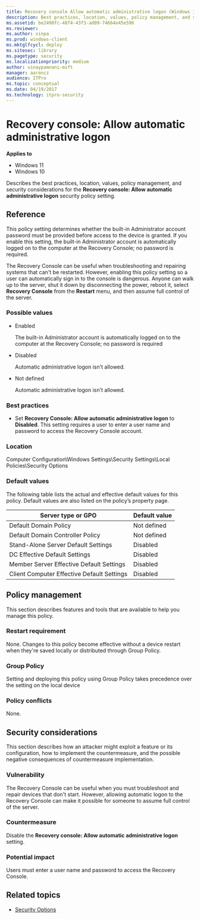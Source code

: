 ```yaml
---
title: Recovery console Allow automatic administrative logon (Windows 10)
description: Best practices, location, values, policy management, and security considerations for the policy setting, Recovery console Allow automatic administrative logon.
ms.assetid: be2498fc-48f4-43f3-ad09-74664e45e596
ms.reviewer: 
ms.author: vinpa
ms.prod: windows-client
ms.mktglfcycl: deploy
ms.sitesec: library
ms.pagetype: security
ms.localizationpriority: medium
author: vinaypamnani-msft
manager: aaroncz
audience: ITPro
ms.topic: conceptual
ms.date: 04/19/2017
ms.technology: itpro-security
---
```


# Recovery console: Allow automatic administrative logon

**Applies to**
-   Windows 11
-   Windows 10

Describes the best practices, location, values, policy management, and security considerations for the **Recovery console: Allow automatic administrative logon** security policy setting.

## Reference

This policy setting determines whether the built-in Administrator account password must be provided before access to the device is granted. If you enable this setting, the built-in Administrator account is automatically logged on to the computer at the Recovery Console; no password is required.

The Recovery Console can be useful when troubleshooting and repairing systems that can't be restarted. However, enabling this policy setting so a user can automatically sign in to the console is dangerous. Anyone can walk up to the server, shut it down by disconnecting the power, reboot it, select **Recovery Console** from the **Restart** menu, and then assume full control of the server.

### Possible values

-   Enabled

    The built-in Administrator account is automatically logged on to the computer at the Recovery Console; no password is required

-   Disabled

    Automatic administrative logon isn't allowed.

-   Not defined

    Automatic administrative logon isn't allowed.

### Best practices

-   Set **Recovery Console: Allow automatic administrative logon** to **Disabled**. This setting requires a user to enter a user name and password to access the Recovery Console account.

### Location

Computer Configuration\\Windows Settings\\Security Settings\\Local Policies\\Security Options

### Default values

The following table lists the actual and effective default values for this policy. Default values are also listed on the policy’s property page.

| Server type or GPO | Default value |
| - | - |
| Default Domain Policy| Not defined| 
| Default Domain Controller Policy| Not defined| 
| Stand-Alone Server Default Settings | Disabled| 
| DC Effective Default Settings | Disabled| 
| Member Server Effective Default Settings | Disabled| 
| Client Computer Effective Default Settings | Disabled| 
 
## Policy management

This section describes features and tools that are available to help you manage this policy.

### Restart requirement

None. Changes to this policy become effective without a device restart when they're saved locally or distributed through Group Policy.

### Group Policy

Setting and deploying this policy using Group Policy takes precedence over the setting on the local device

### Policy conflicts

None.

## Security considerations

This section describes how an attacker might exploit a feature or its configuration, how to implement the countermeasure, and the possible negative consequences of countermeasure implementation.

### Vulnerability

The Recovery Console can be useful when you must troubleshoot and repair devices that don't start. However, allowing automatic logon to the Recovery Console can make it possible for someone to assume full control of the server.

### Countermeasure

Disable the **Recovery console: Allow automatic administrative logon** setting.

### Potential impact

Users must enter a user name and password to access the Recovery Console.

## Related topics

- [Security Options](security-options.md)
